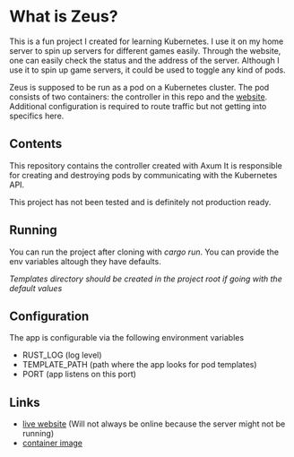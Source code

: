 # What is Zeus?

This is a fun project I created for learning Kubernetes.
I use it on my home server to spin up servers for different games easily.
Through the website, one can easily check the status and the address of the server.
Although I use it to spin up game servers, it could be used to toggle any kind of pods.

Zeus is supposed to be run as a pod on a Kubernetes cluster.
The pod consists of two containers: the controller in this repo and the [website](https://github.com/ollivarila/zeus-web).
Additional configuration is required to route traffic but not getting into specifics here.

## Contents

This repository contains the controller created with Axum
It is responsible for creating and destroying pods by communicating with the Kubernetes API.

This project has not been tested and is definitely not production ready.

## Running

You can run the project after cloning with _cargo run_.
You can provide the env variables altough they have defaults.

_Templates directory should be created in the project root if going with the default values_

## Configuration

The app is configurable via the following environment variables

- RUST_LOG (log level)
- TEMPLATE_PATH (path where the app looks for pod templates)
- PORT (app listens on this port)

## Links

- [live website](https://zeus.servegame.com) (Will not always be online because the server might not be running)
- [container image](https://hub.docker.com/repository/docker/ollivarila/zeus-controller/general)

